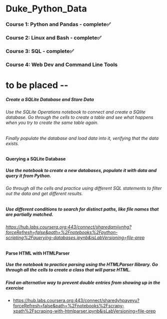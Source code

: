# Duke_Python_Data

### Course 1: Python and Pandas - complete✅
### Course 2: Linux and Bash - complete✅
### Course 3: SQL  - complete✅
### Course 4: Web Dev and Command Line Tools



# to be placed --
##### Create a SQLite Database and Store Data
###### Use the SQLite Operations notebook to connect and create a SQlite database. Go through the cells to create a table and see what happens when you try to create the same table again.

###### Finally populate the database and load data into it, verifying that the data exists.

#### Querying a SQLite Database
##### Use the notebook to create a new databases, populate it with data and query it from Python.
###### Go through all the cells and practice using different SQL statements to filter out the data and get different results.
##### Use different conditions to search for distinct paths, like file names that are partially matched.
###### https://hub.labs.coursera.org:443/connect/sharedqmijvnhg?forceRefresh=false&path=%2Fnotebooks%2Fpython-scripting%2Fquerying-databases.ipynb&isLabVersioning=file-prep


#### Parse HTML with HTMLParser
##### Use the notebook to practice parsing using the HTMLParser llibrary. Go through all the cells to create a class that will parse HTML.
##### Find an alternative way to prevent double entries from showing up in the exercise
* https://hub.labs.coursera.org:443/connect/sharedyhpayeyu?forceRefresh=false&path=%2Fnotebooks%2Fscrapy-xpath%2Fscraping-with-htmlparser.ipynb&isLabVersioning=file-prep
